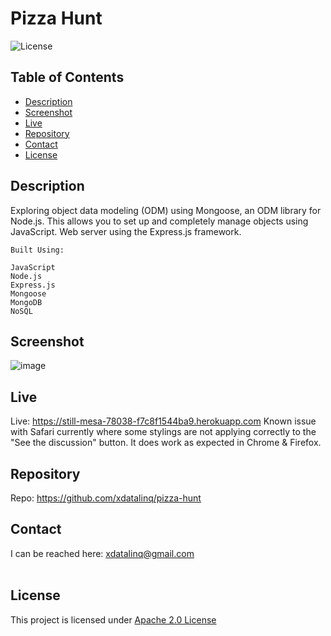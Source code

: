   # Pizza Hunt
  ![License](https://img.shields.io/badge/License-Apache_2.0-blue.svg)
  
  ## Table of Contents
  * [Description](#description)
  * [Screenshot](#screenshot)
  * [Live](#live)
  * [Repository](#repository)
  * [Contact](#contact)
  * [License](#license)

  ## Description
  Exploring object data modeling (ODM) using Mongoose, an ODM library for Node.js. This allows you to set up and completely manage objects using
  JavaScript. Web server using the Express.js framework.

    Built Using:

    JavaScript
    Node.js
    Express.js
    Mongoose
    MongoDB
    NoSQL

 
  ## Screenshot
  ![image](https://user-images.githubusercontent.com/89672040/215307792-bb214174-8dc6-4ced-b299-ffd123450bc9.png)

  ## Live
  Live: https://still-mesa-78038-f7c8f1544ba9.herokuapp.com
  Known issue with Safari currently where some stylings are not applying correctly to the "See the discussion" button. It does work as expected in Chrome & Firefox.
  
  ## Repository
  Repo: https://github.com/xdatalinq/pizza-hunt
  
  ## Contact
  I can be reached here: [xdatalinq@gmail.com](xdatalinq@gmail.com)
 <br></br>
    
  ## License
  This project is licensed under [Apache 2.0 License](https://opensource.org/licenses/Apache-2.0)

